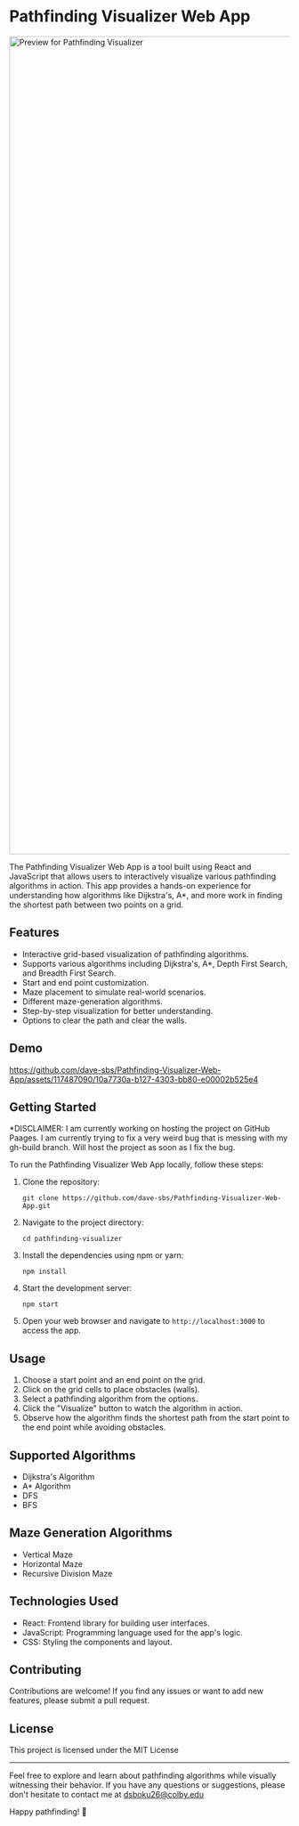 # Pathfinding Visualizer Web App

<img width="1470" alt="Preview for Pathfinding Visualizer" src="https://github.com/dave-sbs/Pathfinding-Visualizer-Web-App/assets/117487090/1601de5f-a631-4210-837f-8d84b1abbf6a">

The Pathfinding Visualizer Web App is a tool built using React and JavaScript that allows users to interactively visualize various pathfinding algorithms in action. This app provides a hands-on experience for understanding how algorithms like Dijkstra's, A*, and more work in finding the shortest path between two points on a grid.

## Features

- Interactive grid-based visualization of pathfinding algorithms.
- Supports various algorithms including Dijkstra's, A*, Depth First Search, and Breadth First Search.
- Start and end point customization.
- Maze placement to simulate real-world scenarios.
- Different maze-generation algorithms.
- Step-by-step visualization for better understanding.
- Options to clear the path and clear the walls.

## Demo

https://github.com/dave-sbs/Pathfinding-Visualizer-Web-App/assets/117487090/10a7730a-b127-4303-bb80-e00002b525e4

## Getting Started

*DISCLAIMER: I am currently working on hosting the project on GitHub Paages. I am currently trying to fix a very weird bug that is messing with my gh-build branch. Will host the project as soon as I fix the bug.

To run the Pathfinding Visualizer Web App locally, follow these steps:

1. Clone the repository:
   ```
   git clone https://github.com/dave-sbs/Pathfinding-Visualizer-Web-App.git
   ```

2. Navigate to the project directory:
   ```
   cd pathfinding-visualizer
   ```

3. Install the dependencies using npm or yarn:
   ```
   npm install
   ```

4. Start the development server:
   ```
   npm start
   ```

5. Open your web browser and navigate to `http://localhost:3000` to access the app.

## Usage

1. Choose a start point and an end point on the grid. 
2. Click on the grid cells to place obstacles (walls).
3. Select a pathfinding algorithm from the options.
4. Click the "Visualize" button to watch the algorithm in action.
5. Observe how the algorithm finds the shortest path from the start point to the end point while avoiding obstacles.

## Supported Algorithms

- Dijkstra's Algorithm
- A* Algorithm
- DFS
- BFS

## Maze Generation Algorithms

- Vertical Maze
- Horizontal Maze
- Recursive Division Maze

## Technologies Used

- React: Frontend library for building user interfaces.
- JavaScript: Programming language used for the app's logic.
- CSS: Styling the components and layout.

## Contributing

Contributions are welcome! If you find any issues or want to add new features, please submit a pull request. 

## License

This project is licensed under the MIT License

---

Feel free to explore and learn about pathfinding algorithms while visually witnessing their behavior. If you have any questions or suggestions, please don't hesitate to contact me at dsboku26@colby.edu

Happy pathfinding! 🚀

